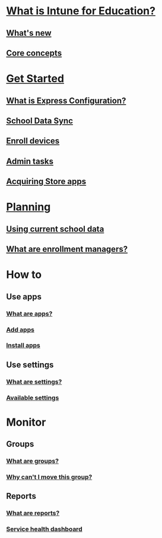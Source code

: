 # [What is Intune for Education?](what-is-intune-for-education.md)
## [What's new](whats-new-in-edu.md)
## [Core concepts](core-concepts.md)

# [Get Started](get-started-with-intune-edu.md)
## [What is Express Configuration?](what-is-express-configuration.md)
## [School Data Sync](what-is-school-data-sync.md)
## [Enroll devices](add-devices.md)
## [Admin tasks](tenant-settings.md)
## [Acquiring Store apps](acquire-store-apps.md)

# [Planning](plan-overview.md)
## [Using current school data](using-school-data-sync.md)
## [What are enrollment managers?](what-are-enrollment-managers.md)

# How to
## Use apps
### [What are apps?](what-are-apps.md)
### [Add apps](add-apps.md)
### [Install apps](install-apps.md)
## Use settings
### [What are settings?](what-are-settings.md)
### [Available settings](available-settings.md)

# Monitor
## Groups
### [What are groups?](what-are-groups.md)
### [Why can't I move this group?](why-cant-i-move-this-group.md)
## Reports
### [What are reports?](what-are-reports.md)
### [Service health dashboard](service-health.md)

